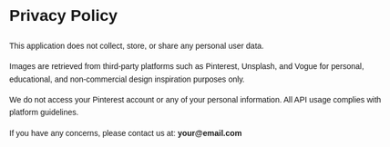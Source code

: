 <!DOCTYPE html>
<html lang="en">
<head>
  <meta charset="UTF-8">
  <title>Privacy Policy</title>
  <style>
    body {
      font-family: sans-serif;
      margin: 40px;
      line-height: 1.6;
      max-width: 700px;
    }
  </style>
</head>
<body>
  <h1>Privacy Policy</h1>
  <p>This application does not collect, store, or share any personal user data.</p>
  <p>Images are retrieved from third-party platforms such as Pinterest, Unsplash, and Vogue for personal, educational, and non-commercial design inspiration purposes only.</p>
  <p>We do not access your Pinterest account or any of your personal information. All API usage complies with platform guidelines.</p>
  <p>If you have any concerns, please contact us at: <strong>your@email.com</strong></p>
</body>
</html>
